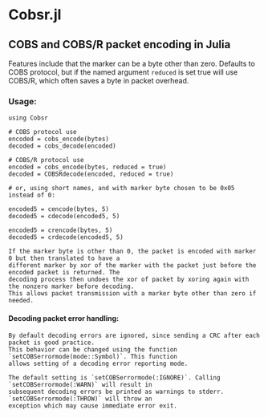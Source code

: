 # Cobsr.jl

## COBS and COBS/R packet encoding in Julia

   Features include that the marker can be a byte other than zero. Defaults to COBS protocol, but if
   the named argument `reduced` is set true will use COBS/R, which often saves a byte in packet overhead.

### Usage:

    using Cobsr

    # COBS protocol use
    encoded = cobs_encode(bytes)
    decoded = cobs_decode(encoded)

    # COBS/R protocol use
    encoded = cobs_encode(bytes, reduced = true)
    decoded = COBSRdecode(encoded, reduced = true)

    # or, using short names, and with marker byte chosen to be 0x05 instead of 0:

    encoded5 = cencode(bytes, 5)
    decoded5 = cdecode(encoded5, 5)

    encoded5 = crencode(bytes, 5)
    decoded5 = crdecode(encoded5, 5)

    If the marker byte is other than 0, the packet is encoded with marker 0 but then translated to have a
    different marker by xor of the marker with the packet just before the encoded packet is returned. The 
    decoding process then undoes the xor of packet by xoring again with the nonzero marker before decoding.
    This allows packet transmission with a marker byte other than zero if needed.

#### Decoding packet error handling:

    By default decoding errors are ignored, since sending a CRC after each packet is good practice.
    This behavior can be changed using the function `setCOBSerrormode(mode::Symbol)`. This function
    allows setting of a decoding error reporting mode. 
    
    The default setting is `setCOBSerrormode(:IGNORE)`. Calling `setCOBSerrormode(:WARN)` will result in
    subsequent decoding errors be printed as warnings to stderr. `setCOBSerrormode(:THROW)` will throw an 
    exception which may cause immediate error exit.
